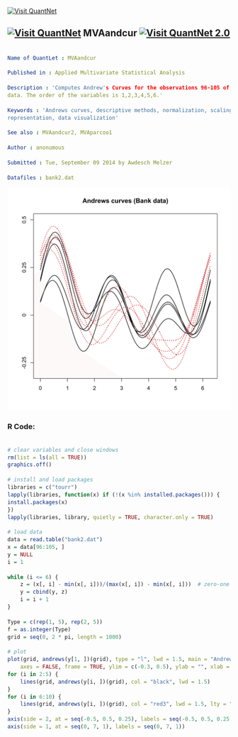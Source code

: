 
[<img src="https://github.com/QuantLet/Styleguide-and-FAQ/blob/master/pictures/banner.png" width="888" alt="Visit QuantNet">](http://quantlet.de/)

## [<img src="https://github.com/QuantLet/Styleguide-and-FAQ/blob/master/pictures/qloqo.png" alt="Visit QuantNet">](http://quantlet.de/) **MVAandcur** [<img src="https://github.com/QuantLet/Styleguide-and-FAQ/blob/master/pictures/QN2.png" width="60" alt="Visit QuantNet 2.0">](http://quantlet.de/)

```yaml

Name of QuantLet : MVAandcur

Published in : Applied Multivariate Statistical Analysis

Description : 'Computes Andrew's Curves for the observations 96-105 of the Swiss bank notes
data. The order of the variables is 1,2,3,4,5,6.'

Keywords : 'Andrews curves, descriptive methods, normalization, scaling, financial, plot, graphical
representation, data visualization'

See also : MVAandcur2, MVAparcoo1

Author : anonumous

Submitted : Tue, September 09 2014 by Awdesch Melzer

Datafiles : bank2.dat

```

![Picture1](MVAandcur-1.png)


### R Code:
```r

# clear variables and close windows
rm(list = ls(all = TRUE))
graphics.off()

# install and load packages
libraries = c("tourr")
lapply(libraries, function(x) if (!(x %in% installed.packages())) {
install.packages(x)
})
lapply(libraries, library, quietly = TRUE, character.only = TRUE)

# load data
data = read.table("bank2.dat")
x = data[96:105, ]
y = NULL
i = 1

while (i <= 6) {
    z = (x[, i] - min(x[, i]))/(max(x[, i]) - min(x[, i]))  # zero-one scaling
    y = cbind(y, z)
    i = i + 1
}

Type = c(rep(1, 5), rep(2, 5))
f = as.integer(Type)
grid = seq(0, 2 * pi, length = 1000)

# plot
plot(grid, andrews(y[1, ])(grid), type = "l", lwd = 1.5, main = "Andrews curves (Bank data)", 
    axes = FALSE, frame = TRUE, ylim = c(-0.3, 0.5), ylab = "", xlab = "")
for (i in 2:5) {
    lines(grid, andrews(y[i, ])(grid), col = "black", lwd = 1.5)
}
for (i in 6:10) {
    lines(grid, andrews(y[i, ])(grid), col = "red3", lwd = 1.5, lty = "dotted")
}
axis(side = 2, at = seq(-0.5, 0.5, 0.25), labels = seq(-0.5, 0.5, 0.25))
axis(side = 1, at = seq(0, 7, 1), labels = seq(0, 7, 1))
```
